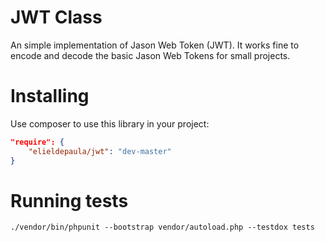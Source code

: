 # JWT Class

An simple implementation of Jason Web Token (JWT). It works fine to encode and decode the basic Jason Web Tokens for small projects.

# Installing

Use composer to use this library in your project:

``` json
"require": {
    "elieldepaula/jwt": "dev-master"
}
```

# Running tests

`./vendor/bin/phpunit --bootstrap vendor/autoload.php --testdox tests`

